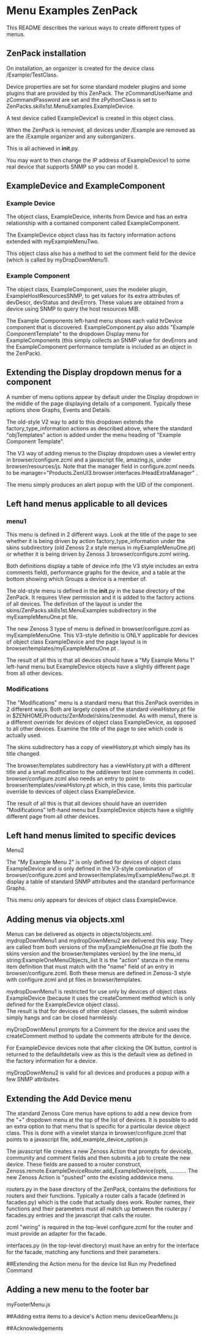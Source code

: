 # Menu Examples ZenPack 
This README describes  the various ways to create different types of menus.

## ZenPack installation
On installation, an organizer is created for the device class /Example/TestClass.

Device properties are set for some standard modeler plugins and some plugins that
are provided by this ZenPack.  The zCommandUserName and zCommandPassword are set 
and the zPythonClass is set to ZenPacks.skills1st.MenuExamples.ExampleDevice.

A test device called ExampleDevice1 is created in this object class.

When the ZenPack is removed, all devices under /Example are removed as are
the /Example organizer and any suborganizers.

This is all achieved in __init__.py.

You may want to then change the IP address of ExampleDevice1 to some real device
that supports SNMP so you can model it.

## ExampleDevice and ExampleComponent
### Example Device

The object class, ExampleDevice, inherits from Device and has an extra relationship with 
a contained component called ExampleComponent.

The ExampleDevice object class has its factory information actions extended with
myExampleMenuTwo.

This object class also has a method to set the comment field for the device (which
is called by myDropDownMenu1).

### Example Component
The object class, ExampleComponent, uses the modeler plugin, ExampleHostResourcesSNMP, to get 
values for its extra attributes of devDescr, devStatus and devErrors.  These values are
obtained from a device using SNMP to query the host resources MIB.

The Example Components left-hand menu shows each valid hrDevice component that is
discovered.  ExampleComponent.py also adds "Example ComponentTemplate"  to the dropdown
Display menu for ExampleComponents (this simply collects an SNMP value for devErrors and
the ExampleComponent performance template is included as an object in the ZenPack).

## Extending the Display dropdown menus for a component
A number of menu options appear by default under the Display dropdown in the middle of
the page displaying details of a component.  Typically these options show Graphs, Events
and Details.

The old-style V2 way to add to this dropdown extends the factory_type_information actions
as described above, where the standard "objTemplates" action is added under the menu
heading of "Example Component Template".

The V3 way of adding menus to the Display dropdown uses a viewlet entry in 
browser/configure.zcml and a javascript file, amazing.js, under
browser/resources/js.  Note that the manager field in configure.zcml needs to be
manager="Products.ZenUI3.browser.interfaces.IHeadExtraManager" .

The menu simply produces an alert popup with the UID of the component.


## Left hand menus applicable to all devices
### menu1

This menu is defined in 2 different ways.  Look at the title of the page to see
whether it is being driven by action factory_type_information under the skins
subdirectory (old Zenoss 2.x style menus in myExampleMenuOne.pt) or whether it is being 
driven by Zenoss 3 browser/configure.zcml wiring.  

Both definitions display a table of device info (the V3 style includes an extra 
comments field), performance graphs for the device, and a table at the bottom showing 
which Groups a device is a member of.

The old-style menu is defined in the __init__.py in the base directory of the
ZenPack.  It requires View permission and it is added to the
factory actions of all devices. The definition of the layout is under
the skins/ZenPacks.skills1st.MenuExamples subdirectory in the myExampleMenuOne.pt file.
 
The new Zenoss 3 type of menu is defined in browser/configure.zcml as myExampleMenuOne. This
V3-style definitio is ONLY applicable for devices of object class ExampleDevice and the page
layout is in browser/templates/myExampleMenuOne.pt . 

The result of all this is that all devices should have a "My Example Menu 1" left-hand menu
but ExampleDevice objects have a slightly different page from all other devices.

### Modifications

The "Modifications" menu is a standard menu that this ZenPack overrides in 2 different ways.
Both are largely copies of the standard viewHistory.pt file in 
$ZENHOME/Products/ZenModel/skins/zenmodel.  As with menu1, there is a different
override for devices of object class ExampleDevice, as opposed to all other devices.  Examine
the title of the page to see which code is actually used.

The skins subdirectory has a copy of viewHistory.pt which simply has its title changed.

The browser/templates subdirectory has a viewHistory.pt with a different title and a small
modification to the odd/even test (see comments in code).  browser/configure.zcml also needs
an entry to point to browser/templates/viewHistory.pt which, in this case, limits this
particular override to devices of object class ExampleDevice.

The result of all this is that all devices should have an overriden "Modifications" left-hand 
menu but ExampleDevice objects have a slightly different page from all other devices.

## Left hand menus limited to specific devices
Menu2

The "My Example Menu 2" is only defined for devices of object class ExampleDevice and is
only defined in the V3-style combination of browser/configure.zcml and 
browser/templates/myExampleMenuTwo.pt.  It display a table of standard SNMP attributes
and the standard performance Graphs.

This menu only appears for devices of object class ExampleDevice.

## Adding menus via objects.xml
Menus can be delivered as objects in objects/objects.xml. mydropDownMenu1 and mydropDownMenu2
are delivered this way.  They are called from both versions of the myExampleMenuOne.pt file (both
the skins version and the browser/templates version) by the line
    menu_id string:ExampleOneMenuObjects_list
It is the "action" stanza in the menu item definition that must match with the "name" field of
an entry in browser/configure.zcml.  Both these menus are defined in Zenoss-3 style with
configure.zcml and pt files in browser/templates.  

mydropDownMenu1 is restricted for use only by devices of object class ExampleDevice 
(because it uses the createComment method which is only defined for the ExampleDevice object class).  
The result is that for devices of other object classes, the submit window simply hangs and can 
be closed harmlessly.
 
myDropDownMenu1 prompts for a Comment for the device and uses the createComment method to update
the comments attribute for the device.

For ExampleDevice devices note that after clicking the OK button, control is returned to the 
defaultdetails view as this is the default view as defined in the factory information for a device.

myDropDownMenu2 is valid for all devices and produces a popup with a few SNMP attributes.

## Extending the Add Device menu
The standard Zenoss Core menus have options to add a new device from the "+" dropdown menu 
at the top of the list of devices. It is possible to add an extra option to that menu that 
is specific for a particular device object class. This is done with a viewlet stanza in
browser/configure.zcml that points to a javascript file, add\_example\_device\_option.js

The javascript file creates a new Zenoss Action that prompts for deviceIp, community and
comment fields and then submits a job to create the new device. These fields are passed to
a router construct, Zenoss.remote.ExampleDeviceRouter.add\_ExampleDevice(opts,  ...........
The new Zenoss Action is "pushed" onto the existing adddevice menu.

routers.py in the base directory of the ZenPack, contains the definitions for routers and
their functions.  Typically a router calls a facade (defined in facades.py) which is the code
that actually does work.  Router names, their functions and their parameters must all match 
up between the router.py / facades.py entries and the javascript that calls the router.

zcml "wiring" is required in the top-level configure.zcml for the router and must provide
an adapter for the facade.  

interfaces.py (in the top-level directory) must have an entry for the interface for the 
facade, matching any functions and their parameters.


##Extending the Action menu for the device list
Run my Predefined Command

## Adding a new menu to the footer bar
myFooterMenu.js

##Adding extra items to a device's Action menu
deviceGearMenu.js

##Acknowledgements

